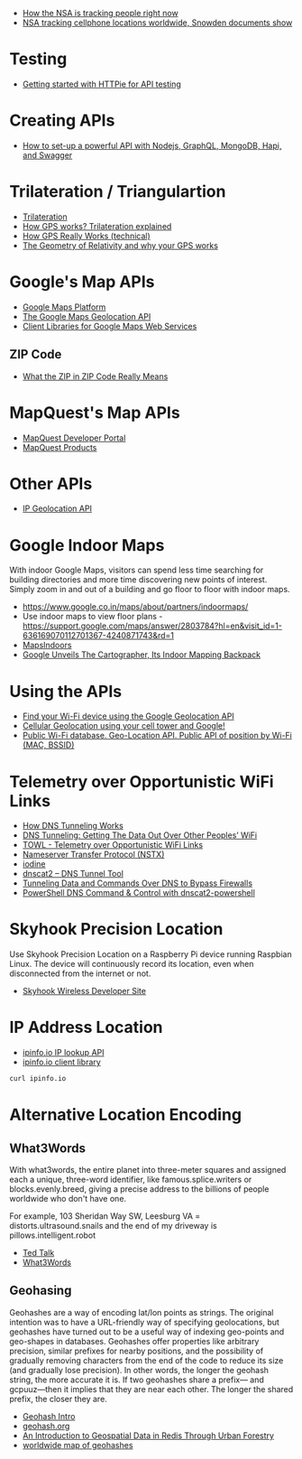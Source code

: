 
* [How the NSA is tracking people right now](http://apps.washingtonpost.com/g/page/national/how-the-nsa-is-tracking-people-right-now/634/)
* [NSA tracking cellphone locations worldwide, Snowden documents show](https://www.washingtonpost.com/world/national-security/nsa-tracking-cellphone-locations-worldwide-snowden-documents-show/2013/12/04/5492873a-5cf2-11e3-bc56-c6ca94801fac_story.html?utm_term=.d86bafc0ff8b)

# Testing
* [Getting started with HTTPie for API testing](https://opensource.com/article/19/8/getting-started-httpie)

# Creating APIs
* [How to set-up a powerful API with Nodejs, GraphQL, MongoDB, Hapi, and Swagger](https://medium.freecodecamp.org/how-to-setup-a-powerful-api-with-nodejs-graphql-mongodb-hapi-and-swagger-e251ac189649)

# Trilateration / Triangulartion
* [Trilateration](https://en.wikipedia.org/wiki/Trilateration)
* [How GPS works? Trilateration explained](https://www.youtube.com/watch?v=4O3ZVHVFhes)
* [How GPS Really Works (technical)](https://www.youtube.com/watch?v=RBLJO6JQ1aI)
* [The Geometry of Relativity and why your GPS works](https://www.youtube.com/watch?v=YnG2ee0WZt4)

# Google's Map APIs
* [Google Maps Platform](https://cloud.google.com/maps-platform/)
* [The Google Maps Geolocation API](https://developers.google.com/maps/documentation/geolocation/intro)
* [Client Libraries for Google Maps Web Services](https://developers.google.com/maps/web-services/client-library)

## ZIP Code
* [What the ZIP in ZIP Code Really Means](https://medium.com/knowledge-stew/what-the-zip-in-zip-code-really-means-4342492a4f1b)

# MapQuest's Map APIs
* [MapQuest Developer Portal](https://developer.mapquest.com/)
* [MapQuest Products](https://business.mapquest.com/products/)

# Other APIs
* [IP Geolocation API](https://ipgeolocationapi.com/)

# Google Indoor Maps
With indoor Google Maps, visitors can spend less time searching for building directories and more time discovering new points of interest. Simply zoom in and out of a building and go floor to floor with indoor maps.

* https://www.google.co.in/maps/about/partners/indoormaps/
* Use indoor maps to view floor plans - https://support.google.com/maps/answer/2803784?hl=en&visit_id=1-636169070112701367-4240871743&rd=1
* [MapsIndoors](https://www.mapspeople.com)
* [Google Unveils The Cartographer, Its Indoor Mapping Backpack](https://techcrunch.com/2014/09/04/google-unveils-the-cartographer-its-indoor-mapping-backpack/)

# Using the APIs
* [Find your Wi-Fi device using the Google Geolocation API](https://www.hackster.io/middleca/find-your-wi-fi-device-using-the-google-geolocation-api-2bdd59)
* [Cellular Geolocation using your cell tower and Google!](https://www.hackster.io/middleca/cellular-geolocation-using-your-cell-tower-and-google-b83534?utm_source=Hackster.io+newsletter&utm_campaign=3dab21478a-2015_4_17_Top_projects4_16_2015&utm_medium=email&utm_term=0_6ff81e3e5b-3dab21478a-140225889&mc_cid=3dab21478a&mc_eid=9036129d51)
* [Public Wi-Fi database. Geo-Location API. Public API of position by Wi-Fi (MAC, BSSID)](https://www.mylnikov.org/archives/1170)

# Telemetry over Opportunistic WiFi Links
* [How DNS Tunneling Works](http://inside-out.xyz/technology/how-dns-tunneling-works.html)
* [DNS Tunneling: Getting The Data Out Over Other Peoples’ WiFi](http://hackaday.com/2016/08/07/getting-the-data-out-over-other-peoples-wifi/)
* [TOWL - Telemetry over Opportunistic WiFi Links](http://www.phreakmonkey.com/2016/08/towl-telemetry-over-opportunistic-wifi.html)
* [Nameserver Transfer Protocol (NSTX)](http://thomer.com/howtos/nstx.html)
* [iodine](http://code.kryo.se/iodine/)
* [dnscat2 – DNS Tunnel Tool](http://www.darknet.org.uk/2016/01/dnscat2-dns-tunnel-tool/)
* [Tunneling Data and Commands Over DNS to Bypass Firewalls](https://zeltser.com/c2-dns-tunneling/)
* [PowerShell DNS Command & Control with dnscat2-powershell](http://www.blackhillsinfosec.com/?p=5578)

# Skyhook Precision Location
Use Skyhook Precision Location on a Raspberry Pi device running Raspbian Linux.
The device will continuously record its location, even when disconnected from the internet or not.

* [Skyhook Wireless Developer Site](http://www.skyhookwireless.com/developers)

# IP Address Location
* [ipinfo.io IP lookup API](http://ipinfo.io/developers/getting-started)
* [ipinfo.io client library](http://ipinfo.io/developers/client-libraries)


```bash
curl ipinfo.io
```

# Alternative Location Encoding

## What3Words
With what3words, the entire planet into three-meter squares and assigned each a unique,
three-word identifier, like famous.splice.writers or blocks.evenly.breed,
giving a precise address to the billions of people worldwide who don't have one.

For example,
103 Sheridan Way SW, Leesburg VA = distorts.ultrasound.snails
and the end of my driveway is pillows.intelligent.robot

* [Ted Talk](https://www.ted.com/talks/chris_sheldrick_a_precise_three_word_address_for_every_place_on_earth)
* [What3Words](https://what3words.com/developers/)

## Geohasing
Geohashes are a way of encoding lat/lon points as strings. The original intention was to have a URL-friendly way of specifying geolocations, but geohashes have turned out to be a useful way of indexing geo-points and geo-shapes in databases.
Geohashes offer properties like arbitrary precision, similar prefixes for nearby positions, and the possibility of gradually removing characters from the end of the code to reduce its size (and gradually lose precision).
In other words, the longer the geohash string, the more accurate it is. If two geohashes share a prefix— and gcpuuz—then it implies that they are near each other. The longer the shared prefix, the closer they are.

* [Geohash Intro](http://www.bigfastblog.com/geohash-intro)
* [geohash.org](http://geohash.org/)
* [An Introduction to Geospatial Data in Redis Through Urban Forestry](https://www.youtube.com/watch?v=R4MrP9fnA_Q)
* [worldwide map of geohashes](http://mapzen.github.io/leaflet-spatial-prefix-tree/)
